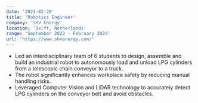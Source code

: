 ```yaml
---
date: '2024-02-20'
title: 'Robotics Engineer'
company: 'SHV Energy'
location: 'Delft, Netherlands'
range: 'September 2023 - February 2024'
url: 'https://www.shvenergy.com/'
---
```


- Led an interdisciplinary team of 6 students to design, assemble and build an industrial robot to autonomously load and
  unload LPG cylinders from a telescopic chain conveyor to a truck.
- The robot significantly enhances workplace safety by reducing manual handling risks.
- Leveraged Computer Vision and LiDAR technology to accurately detect LPG cylinders on the conveyor belt and avoid
  obstacles.
